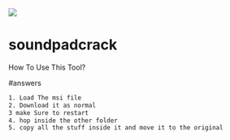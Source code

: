<a href="https://discord.gg/U5m98BF3h2">
  <img src="https://share.creavite.co/U2Zv48L97Ae3UJRc.png">
  </a>



# soundpadcrack 
How To Use This Tool?

#answers
```bash
1. Load The msi file
2. Download it as normal
3 make Sure to restart
4. hop inside the other folder 
5. copy all the stuff inside it and move it to the original 
